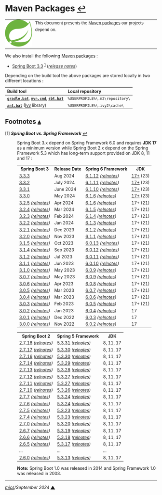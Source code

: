 # <span id="top">Maven Packages</span> <span style="font-size:90%;">[↩](README.md#top)</span>

<table style="font-family:Helvetica,Arial;line-height:1.6;">
  <tr>
  <td style="border:0;padding:0 10px 0 0;min-width:90px"><a href=https://spring.io/" rel="external"><img style="border:0;" src="./docs/images/spring-icon.svg" width="90" alt="Akka project"/></a></td>
  <td style="border:0;padding:0;vertical-align:text-top;">This document presents the <a href="https://mvnrepository.com/" rel="external">Maven packages</a> our projects depend on.
  </td>
  </tr>
</table>

We also install the following [Maven packages][maven_repository] : 

- [Spring Boot 3.3][spring_boot_downloads] <sup id="anchor_01">[1](#footnote_01)</sup> ([*release notes*][spring_boot_relnotes])

Depending on the build tool the above packages are stored locally in two different locations :

| Build&nbsp;tool   | Local&nbsp;repository           |
|:-----------------------|:--------------------------------|
| [**`gradle.bat`**][gradle_cli], [**`mvn.cmd`**][mvn_cli], [**`sbt.bat`**][sbt_cli] | `%USERPROFILE%\.m2\repository\` | 
| [**`ant.bat`**][ant_cli] ([Ivy][ivy_lib] library)    | `%USERPROFILE%\.ivy2\cache\`    |


## <span id="footnotes">Footnotes</span> [**&#x25B4;**](#top)

<span id="footnote_01">[1]</span> ***Spring Boot vs. Spring Framework*** [↩](#anchor_01)

<dl><dd>
Spring Boot 3.x depend on Spring Framework 6.0 and requires <b>JDK 17</b> as a minimum version while Spring Boot 2.x depend on the Spring Framework 5.3 which has long-term support provided on JDK 8, 11 and 17 :
</dd>
<dd>
<table>
<tr>
<th>Spring&nbsp;Boot&nbsp;3</th>
<th>Release&nbsp;Date</th>
<th>Spring 6 Framework</th>
<th>JDK</th></tr>
<tr>
<td><a href="https://github.com/spring-projects/spring-boot/releases/tag/v3.3.3">3.3.3</a></td>
<td>Aug 2024</td>
<td><a href="https://mvnrepository.com/artifact/org.springframework/spring-core/6.1.12">6.1.12</a> <i>(<a href="https://github.com/spring-projects/spring-framework/releases/tag/v6.1.12">relnotes</a>)</td>
<td><a href="https://github.com/spring-projects/spring-boot/blob/main/spring-boot-project/spring-boot/src/main/java/org/springframework/boot/system/JavaVersion.java" rel="external">17+</a> (23)</td>
</tr>
<tr>
<td><a href="https://github.com/spring-projects/spring-boot/releases/tag/v3.3.2">3.3.2</a></td>
<td>July 2024</td>
<td><a href="https://mvnrepository.com/artifact/org.springframework/spring-core/6.1.11">6.1.11</a> <i>(<a href="https://github.com/spring-projects/spring-framework/releases/tag/v6.1.11">relnotes</a>)</td>
<td><a href="https://github.com/spring-projects/spring-boot/blob/main/spring-boot-project/spring-boot/src/main/java/org/springframework/boot/system/JavaVersion.java" rel="external">17+</a> (23)</td>
</tr>
<tr>
<td><a href="https://github.com/spring-projects/spring-boot/releases/tag/v3.3.1">3.3.1</a></td>
<td>June 2024</td>
<td><a href="https://mvnrepository.com/artifact/org.springframework/spring-core/6.1.10">6.1.10</a> <i>(<a href="https://github.com/spring-projects/spring-framework/releases/tag/v6.1.10">relnotes</a>)</td>
<td><a href="https://github.com/spring-projects/spring-boot/blob/main/spring-boot-project/spring-boot/src/main/java/org/springframework/boot/system/JavaVersion.java" rel="external">17+</a> (23)</td>
</tr>
<tr>
<td><a href="https://github.com/spring-projects/spring-boot/releases/tag/v3.3.0">3.3.0</a></td>
<td>May 2024</td>
<td><a href="https://mvnrepository.com/artifact/org.springframework/spring-core/6.1.6">6.1.6</a> <i>(<a href="https://github.com/spring-projects/spring-framework/releases/tag/v6.1.6">relnotes</a>)</td>
<td><a href="https://github.com/spring-projects/spring-boot/blob/main/spring-boot-project/spring-boot/src/main/java/org/springframework/boot/system/JavaVersion.java" rel="external">17+</a> (23)</td>
</tr>
<tr>
<td><a href="https://github.com/spring-projects/spring-boot/releases/tag/v3.2.5">3.2.5</a> <i>(<a href="https://github.com/spring-projects/spring-boot/releases/tag/v3.2.5">relnotes</a>)</i></td>
<td>Apr 2024</td>
<td><a href="https://mvnrepository.com/artifact/org.springframework/spring-core/6.1.6">6.1.6</a> <i>(<a href="https://github.com/spring-projects/spring-framework/releases/tag/v6.1.6">relnotes</a>)</td>
<td>17+ (21)</td>
</tr>
<tr>
<td><a href="https://github.com/spring-projects/spring-boot/releases/tag/v3.2.4">3.2.4</a> <i>(<a href="https://github.com/spring-projects/spring-boot/releases/tag/v3.2.4">relnotes</a>)</i></td>
<td>Mar 2024</td>
<td><a href="https://mvnrepository.com/artifact/org.springframework/spring-core/6.1.5">6.1.5</a> <i>(<a href="https://github.com/spring-projects/spring-framework/releases/tag/v6.1.5">relnotes</a>)</td>
<td>17+ (21)</td>
</tr>
<tr>
<td><a href="https://github.com/spring-projects/spring-boot/releases/tag/v3.2.3">3.2.3</a> <i>(<a href="https://github.com/spring-projects/spring-boot/releases/tag/v3.2.3">relnotes</a>)</i></td>
<td>Feb 2024</td>
<td><a href="https://mvnrepository.com/artifact/org.springframework/spring-core/6.1.4">6.1.4</a> <i>(<a href="https://github.com/spring-projects/spring-framework/releases/tag/v6.1.4">relnotes</a>)</td>
<td>17+ (21)</td>
</tr>
<tr>
<td><a href="https://github.com/spring-projects/spring-boot/releases/tag/v3.2.2">3.2.2</a> <i>(<a href="https://github.com/spring-projects/spring-boot/releases/tag/v3.2.2">relnotes</a>)</i></td>
<td>Jan 2024</td>
<td><a href="https://mvnrepository.com/artifact/org.springframework/spring-core/6.1.3">6.1.3</a> <i>(<a href="https://github.com/spring-projects/spring-framework/releases/tag/v6.1.3">relnotes</a>)</td>
<td>17+ (21)</td>
</tr>
<tr>
<td><a href="https://github.com/spring-projects/spring-boot/releases/tag/v3.2.1">3.2.1</a> <i>(<a href="https://github.com/spring-projects/spring-boot/releases/tag/v3.2.1">relnotes</a>)</i></td>
<td>Dec 2023</td>
<td><a href="https://mvnrepository.com/artifact/org.springframework/spring-core/6.1.2">6.1.2</a> <i>(<a href="https://github.com/spring-projects/spring-framework/releases/tag/v6.1.2">relnotes</a>)</td>
<td>17+ (21)</td>
</tr>
<tr>
<td><a href="https://github.com/spring-projects/spring-boot/releases/tag/v3.2.0">3.2.0</a> <i>(<a href="https://github.com/spring-projects/spring-boot/releases/tag/v3.2.0">relnotes</a>)</i></td>
<td>Nov 2023</td>
<td><a href="https://mvnrepository.com/artifact/org.springframework/spring-core/6.1.1">6.1.1</a> <i>(<a href="https://github.com/spring-projects/spring-framework/releases/tag/v6.1.1">relnotes</a>)</td>
<td>17+ (21)</td>
</tr>
<tr>
<td><a href="https://github.com/spring-projects/spring-boot/releases/tag/v3.1.5">3.1.5</a> <i>(<a href="https://github.com/spring-projects/spring-boot/releases/tag/v3.1.5">relnotes</a>)</i></td>
<td>Oct 2023</td>
<td><a href="https://mvnrepository.com/artifact/org.springframework/spring-core/6.0.13">6.0.13</a> <i>(<a href="https://github.com/spring-projects/spring-framework/releases/tag/v6.0.13">relnotes</a>)</td>
<td>17+ (21)</td>
</tr>
<tr>
<td><a href="https://github.com/spring-projects/spring-boot/releases/tag/v3.1.4">3.1.4</a> <i>(<a href="https://github.com/spring-projects/spring-boot/releases/tag/v3.1.4">relnotes</a>)</i></td>
<td>Sep 2023</td>
<td><a href="https://mvnrepository.com/artifact/org.springframework/spring-core/6.0.12">6.0.12</a> <i>(<a href="https://github.com/spring-projects/spring-framework/releases/tag/v6.0.12">relnotes</a>)</td>
<td>17+ (21)</td>
</tr>
<tr>
<td><a href="https://github.com/spring-projects/spring-boot/releases/tag/v3.1.2">3.1.2</a> <i>(<a href="https://github.com/spring-projects/spring-boot/releases/tag/v3.1.2">relnotes</a>)</i></td>
<td>Jul 2023</td>
<td><a href="https://mvnrepository.com/artifact/org.springframework/spring-core/6.0.11">6.0.11</a> <i>(<a href="https://github.com/spring-projects/spring-framework/releases/tag/v6.0.11">relnotes</a>)</td>
<td>17+ (21)</td>
</tr>
<td><a href="https://github.com/spring-projects/spring-boot/releases/tag/v3.1.1">3.1.1</a> <i>(<a href="https://github.com/spring-projects/spring-boot/releases/tag/v3.1.1">relnotes</a>)</i></td>
<td>Jun 2023</td>
<td><a href="https://mvnrepository.com/artifact/org.springframework/spring-core/6.0.10">6.0.10</a> <i>(<a href="https://github.com/spring-projects/spring-framework/releases/tag/v6.0.10">relnotes</a>)</td>
<td>17+ (21)</td>
</tr>
<tr>
<td><a href="https://github.com/spring-projects/spring-boot/releases/tag/v3.1.0">3.1.0</a> <i>(<a href="https://github.com/spring-projects/spring-boot/releases/tag/v3.1.0">relnotes</a>)</i></td>
<td>May 2023</td>
<td><a href="https://mvnrepository.com/artifact/org.springframework/spring-core/6.0.9">6.0.9</a> <i>(<a href="https://github.com/spring-projects/spring-framework/releases/tag/v6.0.9">relnotes</a>)</td>
<td>17+ (21)</td>
</tr>
<tr>
<td><a href="https://mvnrepository.com/artifact/org.springframework.boot/spring-boot-dependencies/3.0.7">3.0.7</a> <i>(<a href="https://github.com/spring-projects/spring-boot/releases/tag/v3.0.7">relnotes</a>)</i></td>
<td>May 2023</td>
<td><a href="https://mvnrepository.com/artifact/org.springframework/spring-core/6.0.9">6.0.9</a> <i>(<a href="https://github.com/spring-projects/spring-framework/releases/tag/v6.0.9">relnotes</a>)</td>
<td>17+ (21)</td>
</tr>
<tr>
<td><a href="https://mvnrepository.com/artifact/org.springframework.boot/spring-boot-dependencies/3.0.6">3.0.6</a> <i>(<a href="https://github.com/spring-projects/spring-boot/releases/tag/v3.0.6">relnotes</a>)</i></td>
<td>Apr 2023</td>
<td><a href="https://mvnrepository.com/artifact/org.springframework/spring-core/6.0.8">6.0.8</a> <i>(<a href="https://github.com/spring-projects/spring-framework/releases/tag/v6.0.8">relnotes</a>)</td>
<td>17+ (21)</td>
</tr>
<tr>
<td><a href="https://mvnrepository.com/artifact/org.springframework.boot/spring-boot-dependencies/3.0.5">3.0.5</a> <i>(<a href="https://github.com/spring-projects/spring-boot/releases/tag/v3.0.5">relnotes</a>)</i></td>
<td>Mar 2023</td>
<td><a href="https://mvnrepository.com/artifact/org.springframework/spring-core/6.0.7">6.0.7</a> <i>(<a href="https://github.com/spring-projects/spring-framework/releases/tag/v6.0.7">relnotes</a>)</td>
<td>17+ (21)</td>
</tr>
<tr>
<td><a href="https://mvnrepository.com/artifact/org.springframework.boot/spring-boot-dependencies/3.0.4">3.0.4</a> <i>(<a href="https://github.com/spring-projects/spring-boot/releases/tag/v3.0.4">relnotes</a>)</i></td>
<td>Mar 2023</td>
<td><a href="https://mvnrepository.com/artifact/org.springframework/spring-core/6.0.6">6.0.6</a> <i>(<a href="https://github.com/spring-projects/spring-framework/releases/tag/v6.0.6">relnotes</a>)</td>
<td>17+ (21)</td>
</tr>
<tr>
<td><a href="https://mvnrepository.com/artifact/org.springframework.boot/spring-boot-dependencies/3.0.3">3.0.3</a> <i>(<a href="https://github.com/spring-projects/spring-boot/releases/tag/v3.0.3">relnotes</a>)</i></td>
<td>Feb 2023</td>
<td><a href="https://mvnrepository.com/artifact/org.springframework/spring-core/6.0.5">6.0.5</a> <i>(<a href="https://github.com/spring-projects/spring-framework/releases/tag/v6.0.5">relnotes</a>)</td>
<td>17+ (21)</td>
</tr>
<tr>
<td><a href="https://mvnrepository.com/artifact/org.springframework.boot/spring-boot-dependencies/3.0.2">3.0.2</a> <i>(<a href="https://github.com/spring-projects/spring-boot/releases/tag/v3.0.2">relnotes</a>)</i></td>
<td>Jan 2023</td>
<td><a href="https://mvnrepository.com/artifact/org.springframework/spring-core/6.0.4">6.0.4</a> <i>(<a href="https://github.com/spring-projects/spring-framework/releases/tag/v6.0.4">relnotes</a>)</td>
<td>17</td>
</tr>
<tr>
<td><a href="https://mvnrepository.com/artifact/org.springframework.boot/spring-boot-dependencies/3.0.1">3.0.1</a> <i>(<a href="https://github.com/spring-projects/spring-boot/releases/tag/v3.0.1">relnotes</a>)</i></td>
<td>Dec 2022</td>
<td><a href="https://mvnrepository.com/artifact/org.springframework/spring-core/6.0.3">6.0.3</a> <i>(<a href="https://github.com/spring-projects/spring-framework/releases/tag/v6.0.3">relnotes</a>)</td>
<td>17</td>
</tr>
<tr>
<td><a href="https://mvnrepository.com/artifact/org.springframework.boot/spring-boot-dependencies/3.0.0">3.0.0</a> <i>(<a href="https://github.com/spring-projects/spring-boot/releases/tag/v3.0.0">relnotes</a>)</i></td>
<td>Nov 2022</td>
<td><a href="https://mvnrepository.com/artifact/org.springframework/spring-core/6.0.2">6.0.2</a> <i>(<a href="https://github.com/spring-projects/spring-framework/releases/tag/v6.0.2">relnotes</a>)</td>
<td>17</td>
</tr>
</table>

<table>
<tr>
<th>Spring Boot 2</th>
<th>Spring 5 Framework</th>
<th>JDK</th></tr>
<tr>
<td><a href="https://mvnrepository.com/artifact/org.springframework.boot/spring-boot-dependencies/2.7.18">2.7.18</a> <i>(<a href="https://github.com/spring-projects/spring-boot/releases/tag/v2.7.18">relnotes</a>)</i>
</td>
<td><a href="https://mvnrepository.com/artifact/org.springframework/spring-core/5.3.31">5.3.31</a> <i>(<a href="https://github.com/spring-projects/spring-framework/releases/tag/v5.3.31">relnotes</a>)</td>
<td>8, 11, 17</td>
</tr>
<tr>
<td><a href="https://mvnrepository.com/artifact/org.springframework.boot/spring-boot-dependencies/2.7.17">2.7.17</a> <i>(<a href="https://github.com/spring-projects/spring-boot/releases/tag/v2.7.17">relnotes</a>)</i></td>
<td><a href="https://mvnrepository.com/artifact/org.springframework/spring-core/5.3.30">5.3.30</a> <i>(<a href="https://github.com/spring-projects/spring-framework/releases/tag/v5.3.30">relnotes</a>)</td>
<td>8, 11, 17</td>
</tr>
<tr>
<td><a href="https://mvnrepository.com/artifact/org.springframework.boot/spring-boot-dependencies/2.7.16">2.7.16</a> <i>(<a href="https://github.com/spring-projects/spring-boot/releases/tag/v2.7.16">relnotes</a>)</i></td>
<td><a href="https://mvnrepository.com/artifact/org.springframework/spring-core/5.3.30">5.3.30</a> <i>(<a href="https://github.com/spring-projects/spring-framework/releases/tag/v5.3.30">relnotes</a>)</td>
<td>8, 11, 17</td>
</tr>
<tr>
<td><a href="https://mvnrepository.com/artifact/org.springframework.boot/spring-boot-dependencies/2.7.14">2.7.14</a> <i>(<a href="https://github.com/spring-projects/spring-boot/releases/tag/v2.7.14">relnotes</a>)</i></td>
<td><a href="https://mvnrepository.com/artifact/org.springframework/spring-core/5.3.29">5.3.29</a> <i>(<a href="https://github.com/spring-projects/spring-framework/releases/tag/v5.3.29">relnotes</a>)</td>
<td>8, 11, 17</td>
</tr>
<tr>
<td><a href="https://mvnrepository.com/artifact/org.springframework.boot/spring-boot-dependencies/2.7.13">2.7.13</a> <i>(<a href="https://github.com/spring-projects/spring-boot/releases/tag/v2.7.13">relnotes</a>)</i></td>
<td><a href="https://mvnrepository.com/artifact/org.springframework/spring-core/5.3.28">5.3.28</a> <i>(<a href="https://github.com/spring-projects/spring-framework/releases/tag/v5.3.28">relnotes</a>)</td>
<td>8, 11, 17</td>
</tr>
<tr>
<td><a href="https://mvnrepository.com/artifact/org.springframework.boot/spring-boot-dependencies/2.7.12">2.7.12</a> <i>(<a href="https://github.com/spring-projects/spring-boot/releases/tag/v2.7.12">relnotes</a>)</i></td>
<td><a href="https://mvnrepository.com/artifact/org.springframework/spring-core/5.3.27">5.3.27</a> <i>(<a href="https://github.com/spring-projects/spring-framework/releases/tag/v5.3.27">relnotes</a>)</td>
<td>8, 11, 17</td>
</tr>
<tr>
<td><a href="https://mvnrepository.com/artifact/org.springframework.boot/spring-boot-dependencies/2.7.11">2.7.11</a> <i>(<a href="https://github.com/spring-projects/spring-boot/releases/tag/v2.7.11">relnotes</a>)</i></td>
<td><a href="https://mvnrepository.com/artifact/org.springframework/spring-core/5.3.27">5.3.27</a> <i>(<a href="https://github.com/spring-projects/spring-framework/releases/tag/v5.3.27">relnotes</a>)</td>
<td>8, 11, 17</td>
</tr>
<tr>
<td><a href="https://mvnrepository.com/artifact/org.springframework.boot/spring-boot-dependencies/2.7.10">2.7.10</a> <i>(<a href="https://github.com/spring-projects/spring-boot/releases/tag/v2.7.10">relnotes</a>)</i></td>
<td><a href="https://mvnrepository.com/artifact/org.springframework/spring-core/5.3.26">5.3.26</a> <i>(<a href="https://github.com/spring-projects/spring-framework/releases/tag/v5.3.26">relnotes</a>)</td>
<td>8, 11, 17</td>
</tr>
<tr>
<td><a href="https://mvnrepository.com/artifact/org.springframework.boot/spring-boot-dependencies/2.7.7">2.7.7</a> <i>(<a href="https://github.com/spring-projects/spring-boot/releases/tag/v2.7.7">relnotes</a>)</i></td>
<td><a href="https://mvnrepository.com/artifact/org.springframework/spring-core/5.3.24">5.3.24</a> <i>(<a href="https://github.com/spring-projects/spring-framework/releases/tag/v5.3.24">relnotes</a>)</td>
<td>8, 11, 17</td>
</tr>
<tr>
<td><a href="https://mvnrepository.com/artifact/org.springframework.boot/spring-boot-dependencies/2.7.6">2.7.6</a> <i>(<a href="https://github.com/spring-projects/spring-boot/releases/tag/v2.7.6">relnotes</a>)</i></td>
<td><a href="https://mvnrepository.com/artifact/org.springframework/spring-core/5.3.24">5.3.24</a> <i>(<a href="https://github.com/spring-projects/spring-framework/releases/tag/v5.3.24">relnotes</a>)</td>
<td>8, 11, 17</td>
</tr>
<tr>
<td><a href="https://mvnrepository.com/artifact/org.springframework.boot/spring-boot-dependencies/2.7.5">2.7.5</a> <i>(<a href="https://github.com/spring-projects/spring-boot/releases/tag/v2.7.5">relnotes</a>)</i></td>
<td><a href="https://mvnrepository.com/artifact/org.springframework/spring-core/5.3.23">5.3.23</a> <i>(<a href="https://github.com/spring-projects/spring-framework/releases/tag/v5.3.23">relnotes</a>)</td>
<td>8, 11, 17</td>
</tr>
<tr>
<td><a href="https://mvnrepository.com/artifact/org.springframework.boot/spring-boot-dependencies/2.7.4">2.7.4</a> <i>(<a href="https://github.com/spring-projects/spring-boot/releases/tag/v2.7.4">relnotes</a>)</i></td>
<td><a href="https://mvnrepository.com/artifact/org.springframework/spring-core/5.3.23">5.3.23</a> <i>(<a href="https://github.com/spring-projects/spring-framework/releases/tag/v5.3.23">relnotes</a>)</td>
<td>8, 11, 17</td>
</tr>
<tr>
<td><a href="https://mvnrepository.com/artifact/org.springframework.boot/spring-boot-dependencies/2.7.0">2.7.0</a> <i>(<a href="https://github.com/spring-projects/spring-boot/releases/tag/v2.7.0">relnotes</a>)</i></td>
<td><a href="https://mvnrepository.com/artifact/org.springframework/spring-core/5.3.20">5.3.20</a> <i>(<a href="https://github.com/spring-projects/spring-framework/releases/tag/v5.3.20">relnotes</a>)</td>
<td>8, 11, 17</td>
</tr>
<tr>
<td><a href="https://mvnrepository.com/artifact/org.springframework.boot/spring-boot-dependencies/2.6.7">2.6.7</a> <i>(<a href="https://github.com/spring-projects/spring-boot/releases/tag/v2.6.7">relnotes</a>)</i></td>
<td><a href="https://mvnrepository.com/artifact/org.springframework/spring-framework-bom/5.3.19">5.3.19</a> <i>(<a href="https://github.com/spring-projects/spring-framework/releases/tag/v5.3.19">relnotes</a>)</i></td>
<td>8, 11, 17</td>
</tr>
<tr>
<td><a href="https://mvnrepository.com/artifact/org.springframework.boot/spring-boot-dependencies/2.6.6">2.6.6</a> <i>(<a href="https://github.com/spring-projects/spring-boot/releases/tag/v2.6.6">relnotes</a>)</i></td>
<td><a href="https://mvnrepository.com/artifact/org.springframework/spring-framework-bom/5.3.18">5.3.18</a> <i>(<a href="https://github.com/spring-projects/spring-framework/releases/tag/v5.3.18">relnotes</a>)</i></td>
<td>8, 11, 17</td>
</tr>
<tr>
<td><a href="https://mvnrepository.com/artifact/org.springframework.boot/spring-boot/2.6.5">2.6.5</a> <i>(<a href="https://github.com/spring-projects/spring-boot/releases/tag/v2.6.5">relnotes</a>)</i></td>
<td><a href="https://mvnrepository.com/artifact/org.springframework/spring-core/5.3.17">5.3.17</a> <i>(<a href="https://github.com/spring-projects/spring-framework/releases/tag/v5.3.17">relnotes</a>)</i></td>
<td>8, 11, 17</td>
</tr>
<tr>
<td><b>...</b></td><td><b>...</b></td><td><b>...</b></td>
</tr>
<tr>
<td><a href="https://mvnrepository.com/artifact/org.springframework.boot/spring-boot/2.6.0">2.6.0</a> <i>(<a href="https://github.com/spring-projects/spring-boot/releases/tag/v2.6.0">relnotes</a>)</i></td>
<td><a href="https://mvnrepository.com/artifact/org.springframework/spring-core/5.3.13">5.3.13</a> <i>(<a href="https://github.com/spring-projects/spring-framework/releases/tag/v5.3.13">relnotes</a>)</i></td>
<td>8, 11, 17</td>
</tr>
</table>
</dd>
<dd>
<b>Note:</b> Spring Boot 1.0 was released in 2014 and Spring Framework 1.0 was released in 2003.
</dd></dl>

***

*[mics](https://lampwww.epfl.ch/~michelou/)/September 2024* [**&#9650;**](#top)
<span id="bottom">&nbsp;</span>

<!-- link refs -->

[ant_cli]: https://ant.apache.org/
[gradle_cli]: https://docs.gradle.org/current/userguide/declaring_repositories.html
[ivy_lib]: https://ant.apache.org/ivy/
[maven_repository]: https://mvnrepository.com/
[mvn_cli]: https://maven.apache.org/ref/3.9.6/maven-embedder/cli.html
[sbt_cli]: https://www.scala-sbt.org/1.x/docs/Resolvers.html
[spring_boot_downloads]: https://mvnrepository.com/artifact/org.springframework.boot/spring-boot
[spring_boot_relnotes]: https://github.com/spring-projects/spring-boot/wiki/Spring-Boot-3.3-Release-Notes
